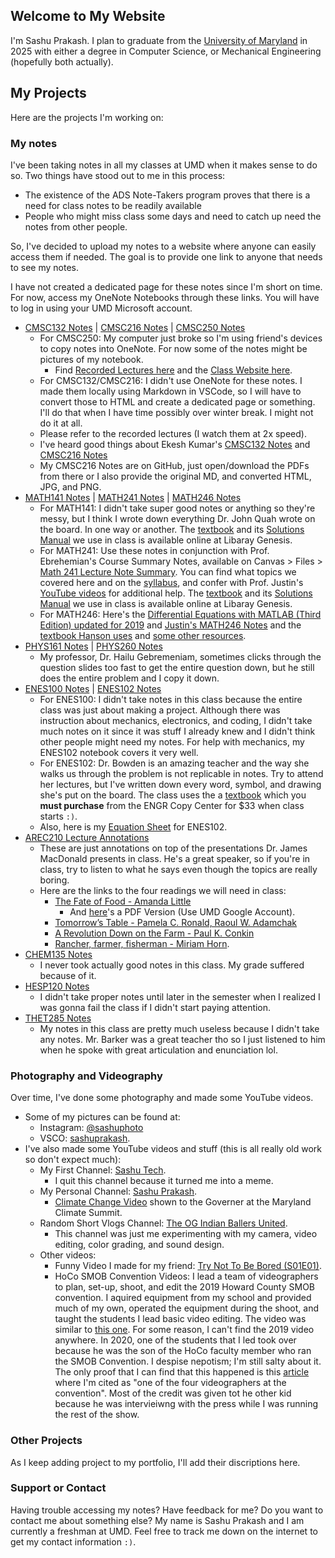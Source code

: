 ## Welcome to My Website

I'm Sashu Prakash. I plan to graduate from the [University of Maryland](https://umd.edu/) in 2025 with either a degree in Computer Science, or Mechanical Engineering (hopefully both actually). 

## My Projects

Here are the projects I'm working on:

### My notes

I've been taking notes in all my classes at UMD when it makes sense to do so. Two things have stood out to me in this process:

* The existence of the ADS Note-Takers program proves that there is a need for class notes to be readily available
* People who might miss class some days and need to catch up need the notes from other people.

So, I've decided to upload my notes to a website where anyone can easily access them if needed. The goal is to provide one link to anyone that needs to see my notes.

I have not created a dedicated page for these notes since I'm short on time. For now, access my OneNote Notebooks through these links. You will have to log in using your UMD Microsoft account.

* [CMSC132 Notes](https://drive.google.com/drive/folders/1Sz156Q8w2T9D3IYjOpsTQkFGHB8KTUyf?usp=sharing) | [CMSC216 Notes](https://github.com/SashuPrakash/CMSC216Notes) | [CMSC250 Notes](https://umd0-my.sharepoint.com/:o:/g/personal/sprakash_umd_edu/ElaCzgJi1tBCvokO2cou6MsBjjfcNGIukIYT9StVgEoqzw?e=w2Mjfp) 
  * For CMSC250: My computer just broke so I'm using friend's devices to copy notes into OneNote. For now some of the notes might be pictures of my notebook.
    * Find [Recorded Lectures here](https://umd.hosted.panopto.com/Panopto/Pages/Sessions/List.aspx?embedded=1#folderID=%223bd5c7ea-d758-4f3f-a87b-ae6900f722c7%22) and the [Class Website here](https://www.cs.umd.edu/class/fall2022/cmsc250-020X/).
  * For CMSC132/CMSC216: I didn't use OneNote for these notes. I made them locally using Markdown in VSCode, so I will have to convert those to HTML and create a dedicated page or something. I'll do that when I have time possibly over winter break. I might not do it at all. 
  * Please refer to the recorded lectures (I watch them at 2x speed).
  * I've heard good things about Ekesh Kumar's [CMSC132 Notes](https://github.com/kekesh/CMSC132) and [CMSC216 Notes](https://github.com/kekesh/CMSC216)
  * My CMSC216 Notes are on GitHub, just open/download the PDFs from there or I also provide the original MD, and converted HTML, JPG, and PNG.
* [MATH141 Notes](https://umd0-my.sharepoint.com/:o:/g/personal/sprakash_umd_edu/EmN1goG1yRlJmwoG-5ewjXEBWUM9VbXqv1R1MLpN7za-3Q?e=Y2w3ef) | [MATH241 Notes](https://umd0-my.sharepoint.com/:o:/g/personal/sprakash_umd_edu/EqgY6ANjXXVEgORW6-bUuUcBZ6deGnscmzEK7MDoaa9fSw?e=qdMUdS) | [MATH246 Notes](https://umd0-my.sharepoint.com/:o:/g/personal/sprakash_umd_edu/EjZbtjomUPZEo5Vyz26jPfQBMQ2Tj1ieRfUFzS3kBqmItQ?e=6bNJZX)
  * For MATH141: I didn't take super good notes or anything so they're messy, but I think I wrote down everything Dr. John Quah wrote on the board. In one way or another. The [textbook](https://libgen.is/book/index.php?md5=3CA6E50A13EC9A680F3EE54A5A5A1DC5) and its [Solutions Manual](https://libgen.is/book/index.php?md5=71425BD0D08E34AC320AFFB1AD3BD22C) we use in class is available online at Libaray Genesis.
  * For MATH241: Use these notes in conjunction with Prof. Ebrehemian's Course Summary Notes, available on Canvas > Files > [Math 241 Lecture Note Summary](https://umd.instructure.com/files/66995194/download?download_frd=1). You can find what topics we covered here and on the [syllabus](https://umd.instructure.com/courses/1321101), and confer with Prof. Justin's [YouTube videos](https://youtube.com/playlist?list=PLV_e97dP47FE0KsQwaGYpRlQ1c2cv-eiI) for additional help. The [textbook](https://libgen.is/book/index.php?md5=3CA6E50A13EC9A680F3EE54A5A5A1DC5) and its [Solutions Manual](https://libgen.is/book/index.php?md5=71425BD0D08E34AC320AFFB1AD3BD22C) we use in class is available online at Libaray Genesis.
  * For MATH246: Here's the [Differential Equations with MATLAB (Third Edition) updated for 2019](https://drive.google.com/file/d/1KlTzZCnxleeV-ymoXXuIB5ZFIRhDR-NR/view?usp=sharing) and [Justin's MATH246 Notes](https://www.math.umd.edu/~immortal/MATH246/) and the [textbook Hanson uses](https://courses.math.umd.edu/math246/NODE/2223F/) and [some other resources](https://terpconnect.umd.edu/~lvrmr/2020-2021-F/Classes/MATH246/Texts.html).
* [PHYS161 Notes](https://umd0-my.sharepoint.com/:o:/g/personal/sprakash_umd_edu/EkZTMWkpEe1Js7eOSMldc2kBkA3qzVMOKihYIVoq6CY05Q?e=bEI8QY) | [PHYS260 Notes](https://umd0-my.sharepoint.com/:o:/g/personal/sprakash_umd_edu/EsLKUocx5vRBnDpCoJ6_kNABLJFHTaWMkv8dT8PXmdDnmw?e=wgfkT4)
  * My professor, Dr. Hailu Gebremeniam, sometimes clicks through the question slides too fast to get the entire question down, but he still does the entire problem and I copy it down.
* [ENES100 Notes](https://umd0-my.sharepoint.com/:o:/g/personal/sprakash_umd_edu/EjL5NvTMy9hEowUbolb3LwsBz5COjXXljbBbfxEyAFqYYA?e=fuBkvf) | [ENES102 Notes](https://umd0-my.sharepoint.com/:o:/g/personal/sprakash_umd_edu/EvuQIxPnw1NGj6Lib7pJDpkBtysg1G0G317ywwRAYZ3ogQ?e=CeWX7n)
  * For ENES100: I didn't take notes in this class because the entire class was just about making a project. Although there was instruction about mechanics, electronics, and coding, I didn't take much notes on it since it was stuff I already knew and I didn't think other people might need my notes. For help with mechanics, my ENES102 notebook covers it very well.
  * For ENES102: Dr. Bowden is an amazing teacher and the way she walks us through the problem is not replicable in notes. Try to attend her lectures, but I've written down every word, symbol, and drawing she's put on the board. The class uses the a [textbook](http://ter.ps/enes102book) which you **must purchase** from the ENGR Copy Center for $33 when class starts `:)`.
  * Also, here is my [Equation Sheet](https://drive.google.com/file/d/1riB6Qrc8LUXka3PQoLW5G53tEvffZFBm/view?usp=sharing) for ENES102.
* [AREC210 Lecture Annotations](https://umd0-my.sharepoint.com/:o:/g/personal/sprakash_umd_edu/EoGlnfJ3lCFGh9iYRCS-JKgBdql6owjrKEzqsq9asRMQhQ?e=xthgRD)
  * These are just annotations on top of the presentations Dr. James MacDonald presents in class. He's a great speaker, so if you're in class, try to listen to what he says even though the topics are really boring.
  * Here are the links to the four readings we will need in class: 
    * [The Fate of Food - Amanda Little](https://b-ok.cc/book/5232080/c54131)
      * And [here](https://drive.google.com/file/d/1d6ebFmCsTSc43YAztTbXE8Eik4sC6Y9P/view?usp=sharing)'s a PDF Version (Use UMD Google Account).
    * [Tomorrow’s Table - Pamela C. Ronald, Raoul W. Adamchak](https://b-ok.cc/book/3693193/e03961)
    * [A Revolution Down on the Farm - Paul K. Conkin](https://b-ok.cc/book/909142/2d841c)
    * [Rancher, farmer, fisherman - Miriam Horn](https://b-ok.cc/book/5948672/aad313).
* [CHEM135 Notes](https://umd0-my.sharepoint.com/:o:/g/personal/sprakash_umd_edu/EoO-PP1tHtNOpYFt3boAlhEBlfERuSeWrXGFSZED7xa34g?e=YOyGSd)
  * I never took actually good notes in this class. My grade suffered because of it. 
* [HESP120 Notes](https://umd0-my.sharepoint.com/:o:/g/personal/sprakash_umd_edu/Ej20kwKoW8FAmuntCt3ixX8BzQnNT1Z1qhzYiAAMRkPPtg?e=sIPdxk)
  * I didn't take proper notes until later in the semester when I realized I was gonna fail the class if I didn't start paying attention.
* [THET285 Notes](https://umd0-my.sharepoint.com/:o:/g/personal/sprakash_umd_edu/EmkV0fydWd1Oh4dyM9mD9VEBAPaalHQHSiA1dBVATAYYrA?e=YgtnEt)
  * My notes in this class are pretty much useless because I didn't take any notes. Mr. Barker was a great teacher tho so I just listened to him when he spoke with great articulation and enunciation lol.

### Photography and Videography

Over time, I've done some photography and made some YouTube videos. 
* Some of my pictures can be found at:
  * Instagram: [@sashuphoto](https://www.instagram.com/sashuphoto/) 
  * VSCO: [sashuprakash](https://vsco.co/sashuprakash/gallery).
* I've also made some YouTube videos and stuff (this is all really old work so don't expect much):
  * My First Channel: [Sashu Tech](https://www.youtube.com/channel/UCnJ9lDvnEGj7Rr0uxhlwGPg).
    * I quit this channel because it turned me into a meme. 
  * My Personal Channel: [Sashu Prakash](https://www.youtube.com/channel/UCjikAENAkSSfOy24DbdjDNA). 
    * [Climate Change Video](https://www.youtube.com/watch?v=ZEYwasLFX6g) shown to the Governer at the Maryland Climate Summit.
  * Random Short Vlogs Channel: [The OG Indian Ballers United](https://www.youtube.com/channel/UCoFsPur5ro2EguWH4JESt4w).
    * This channel was just me experimenting with my camera, video editing, color grading, and sound design.
  * Other videos:
    * Funny Video I made for my friend: [Try Not To Be Bored (S01E01)](https://www.youtube.com/watch?v=-D3E836iL20).
    * HoCo SMOB Convention Videos: I lead a team of videographers to plan, set-up, shoot, and edit the 2019 Howard County SMOB convention. I aquired equipment from my school and provided much of my own, operated the equipment during the shoot, and taught the students I lead basic video editing. The video was similar to [this one](https://vimeo.com/256990165). For some reason, I can't find the 2019 video anywhere. In 2020, one of the students that I led took over because he was the son of the HoCo faculty member who ran the SMOB Convention. I despise nepotism; I'm still salty about it. The only proof that I can find that this happened is this [article](https://www.baltimoresun.com/maryland/howard/ph-ho-cf-smob-convention-0307-story.html) where I'm cited as "one of the four videographers at the convention". Most of the credit was given tot he other kid because he was intervieiwng with the press while I was running the rest of the show.

### Other Projects

As I keep adding project to my portfolio, I'll add their discriptions here.

### Support or Contact

Having trouble accessing my notes? Have feedback for me? Do you want to contact me about something else? My name is Sashu Prakash and I am currently a freshman at UMD. Feel free to track me down on the internet to get my contact information `:)`.
